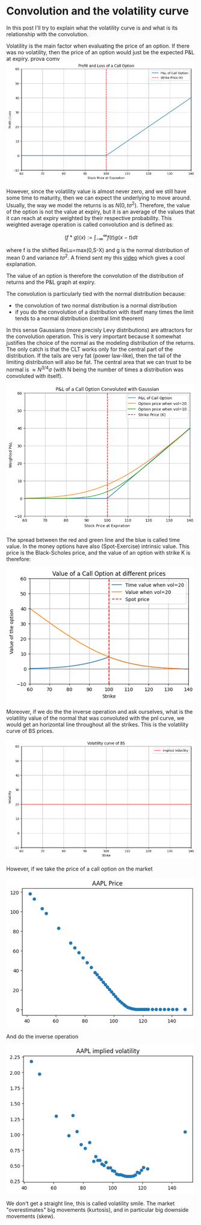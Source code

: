 # Convolution and the volatility curve

In this post I'll try to explain what the volatility curve is and what is its relationship with the convolution. 

Volatility is the main factor when evaluating the price of an option. If there was no volatility, then the price of an option would just be the expected P&L at expiry. 
prova comv 
![P&L call](conv1.png)

However, since the volatility value is almost never zero, and we still have some time to maturity, then we can expect the underlying to move around. Usually, the way we model the returns is as $N(0, t\sigma^2)$. Therefore, the value of the option is not the value at expiry, but it is an average of the values that it can reach at expiry weighted by their respective probability. 
This weighted average operation is called convolution and is defined as:

$$(f*g)(x):=\int_{-\infty}^{\infty}f(t)g(x-t)dt   $$

where f is the shifted ReLu=max(0,S-X) and g is the normal distribution of mean 0 and variance $t\sigma^2$. A friend sent my this [video](https://www.youtube.com/watch?v=KuXjwB4LzSA) which gives a cool explanation.

The value of an option is therefore the convolution of the distribution of returns and the P&L graph at expiry. 



The convolution is particularly tied with the normal distribution because:
* the convolution of two normal distribution is a normal distribution
* if you do the convolution of a distribution with itself many times the limit tends to a normal distribution (central limit theorem)

In this sense Gaussians (more precisly Levy distributions) are attractors for the convolution operation. This is very important because it somewhat justifies the choice of the normal as the modeling distribution of the returns. The only catch is that the CLT works only for the central part of the distribution. If the tails are very fat (power law-like), then the tail of the limiting distribution will also be fat. The central area that we can trust to be normal is $\approx N^{3/4}\sigma$ (with N being the number of times a distribution was convoluted with itself).


![P&L call convolution](conv2.png)

The spread between the red and green line and the blue is called time value. In the money options have also (Spot-Exercise) intrinsic value. This price is the Black-Scholes price, and the value of an option with strike K is therefore:

![P&L spread convolution](conv3.png)

Moreover, if we do the the inverse operation and ask ourselves, what is the volatility value of the normal that was convoluted with the pnl curve, we would get an horizontal line throughout all the strikes. This is the volatility curve of BS prices.

![hline](conv4.png)

However, if we take the price of a call option on the market

![callappl](conv6.png)

And do the inverse operation

![callappliv](conv5.png)

We don't get a straight line, this is called volatility smile. The market "overestimates" big movements (kurtosis), and in particular big downside movements (skew).
